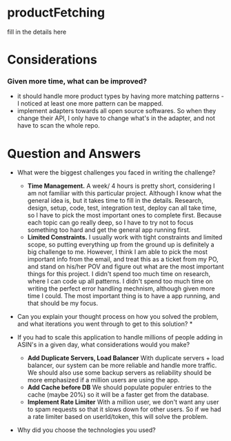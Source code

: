 # productFetching
fill in the details here
# Considerations
### Given more time, what can be improved?
* it should handle more product types by having more matching patterns - I noticed at least one more pattern can be mapped. 
* implement adapters towards all open source softwares. So when they change their API, I only have to change what's in the adapter, and not have to scan the whole repo.

# Question and Answers
* What were the biggest challenges you faced in writing the challenge?

  * **Time Management.** A week/ 4 hours is pretty short, considering I am not familiar with this particular project. Although I know what the general idea is, but it takes time to fill in the details. Research, design, setup, code, test, integration test, deploy can all take time, so I have to pick the most important ones to complete first. Because each topic can go really deep, so I have to try not to focus something too hard and get the general app running first.
  * **Limited Constraints.** I usually work with tight constraints and limited scope, so putting everything up from the ground up is definitely a big challenge to me. However, I think I am able to pick the most important info from the email, and treat this as a ticket from my PO, and stand on his/her POV and figure out what are the most important things for this project. I didn't spend too much time on research, where I can code up all patterns. I didn't spend too much time on writing the perfect error handling mechnism, although given more time I could. The most important thing is to have a app running, and that should be my focus.

* Can you explain your thought process on how you solved the problem, and what iterations you went through to get to this solution?
  * 

* If you had to scale this application to handle millions of people adding in ASIN's in a given day, what considerations would you make?
  * **Add Duplicate Servers, Load Balancer** With duplicate servers + load balancer, our system can be more reliable and handle more traffic. We should also use some backup servers as reliability should be more emphasized if a million users are using the app.
  * **Add Cache before DB** We should populate populer entries to the cache (maybe 20%) so it will be a faster get from the database.
  * **Implement Rate Limiter** With a million user, we don't want any user to spam requests so that it slows down for other users. So if we had a rate limiter based on userId/token, this will solve the problem. 

* Why did you choose the technologies you used?